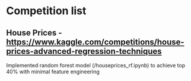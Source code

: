 # Competition list
## House Prices - https://www.kaggle.com/competitions/house-prices-advanced-regression-techniques
Implemented random forest model (/houseprices_rf.ipynb) to achieve top 40% with minimal feature engineering
